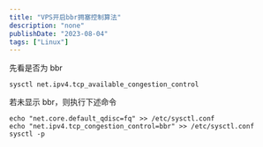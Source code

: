 ```yaml
---
title: "VPS开启bbr拥塞控制算法"
description: "none"
publishDate: "2023-08-04"
tags: ["Linux"]
---
```


<!-- more --> 

先看是否为 bbr

```
sysctl net.ipv4.tcp_available_congestion_control
```

若未显示 bbr，则执行下述命令

```
echo "net.core.default_qdisc=fq" >> /etc/sysctl.conf
echo "net.ipv4.tcp_congestion_control=bbr" >> /etc/sysctl.conf
sysctl -p
```